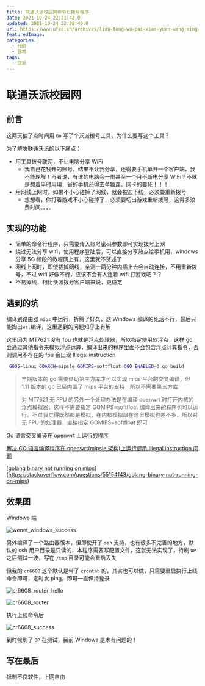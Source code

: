 ```yaml
---
title: 联通沃派校园网命令行拨号程序
date: 2021-10-24 22:31:42.0
updated: 2021-10-24 22:38:49.0
url: https://www.ufec.cn/archives/lian-tong-wo-pai-xiao-yuan-wang-ming-ling-xing-bo-hao-cheng-xu.html
featuredImage:
categories:
  - 代码
  - 日常
tags:
  - 沃派
---
```


# 联通沃派校园网

## 前言

这两天抽了点时间用 `Go` 写了个沃派拨号工具，为什么要写这个工具？

为了解决联通沃派的以下痛点：

- 用工具拨号联网，不让电脑分享 WiFi
  - 我自己花钱开的账号，结果不让我分享，还得要手机单开一个客户端，我不能理解！再者说，有谁的电脑会一周甚至一个月不断电分享 WiFi？不就是想着平时用用，省的手机还得去单独连，网卡的要死！！！
- 用网线上网时，如果不小心碰掉了网线，就会被迫下线，必须要重新拨号
  - 想想看，你打着游戏不小心碰掉了，必须要切出游戏重新拨号，这得多浪费时间。。。。

## 实现的功能

- 简单的命令行程序，只需要传入账号密码参数即可实现拨号上网
- 绕过无法分享 wifi，使用程序登陆后，可以直接分享热点给手机用，windows 分享 5G 频段的教程网上有，这里就不赘述了
- 网线上网时，即使拔掉网线，亲测一两分钟内插上去会自动连接，不用重新拨号，不过 wifi 好像不行，应该不会有人连着 wifi 打游戏吧？？
- 不易掉线，相比沃派拨号客户端来说，更稳定

## 遇到的坑

编译到路由器 `mips` 中运行，折腾了好久，这 Windows 编译的死活不行，最后只能掏出`wsl`编译，这里遇到的问题知乎上有解

这里因为 MT7621 没有 fpu 也就是浮点处理器，所以指定使用软浮点，这样 go 会通过其他指令来模拟浮点运算，编译出来的程序里面不会包含浮点计算指令，否则调用不存在的 fpu 会出现 Illegal instruction

```bash
 GOOS=linux GOARCH=mipsle GOMIPS=softfloat CGO_ENABLED=0 go build
```

> 早期版本的 go 需要借助第三方库才可以实现 mips 平台的交叉编译，但 1.11 版本的 go 已经内置了 mips 平台的支持，所以不需要第三方库
>
> 对 MT7621 无 FPU 的另外一个处理办法是在编译 openwrt 时打开内核的浮点模拟器，这样不需要指定 GOMIPS=softfloat 编译出来的程序也可以运行。不过我觉得既然都是模拟，在内核模拟跟在这里模拟也差不多，所以对无 FPU 的处理器，直接指定 GOMIPS=softfloat 即可

[Go 语言交叉编译在 openwrt 上运行的程序](https://zhuanlan.zhihu.com/p/57163950)

[解决 GO 语言编译程序在 openwrt(mipsle 架构)上运行提示 Illegal instruction 问题](https://blog.csdn.net/qq531456898/article/details/80095707)

[[golang binary not running on mips](https://stackoverflow.com/questions/55154143/golang-binary-not-running-on-mips)](https://stackoverflow.com/questions/55154143/golang-binary-not-running-on-mips)

## 效果图

Windows 端

![wenet_windows_success](https://my-static.ufec.cn/blog/b6530a6e8c2e6176853b9c4fb6600b6b.png)

另外编译了一个路由器版本，但即使开了 `ssh` 支持，也有很多不完善的地方，默认的 ssh 用户目录是只读的，本程序需要写配置文件，这就无法实现了，待刷 `OP` 之后测试一波，写在 `/tmp` 目录可能会重启丢失

但我的 `cr6608` 这个默认是带了 `crontab` 的，其实也可以做，只需要重启执行上线命令即可，定时发 ping，即可一直保持登录

![cr6608_router_hello](https://my-static.ufec.cn/blog/6c9697168b87dcf6e426904d1358c355.png)

![cr6608_router](https://my-static.ufec.cn/blog/857fa8e318a3a67a5864483823057e9b.png)

执行上线命令后

![cr6608_success](https://my-static.ufec.cn/blog/f7f3ea2bd3456d90c6fad82c880854b9.png)

到时候刷了 `OP` 在测试，目前 Windows 是木有问题的！

## 写在最后

抵制不良软件，上网自由
